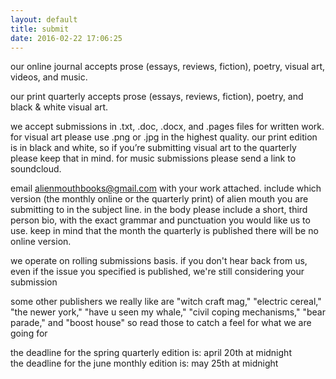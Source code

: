 ```yaml
---
layout: default
title: submit
date: 2016-02-22 17:06:25
---
```

our online journal accepts prose (essays, reviews, fiction), poetry, visual art, videos, and music.

our print quarterly accepts prose (essays, reviews, fiction), poetry, and black & white visual art.

we accept submissions in .txt, .doc, .docx, and .pages files for written work. for visual art please use .png or .jpg in the highest quality. our print edition is in black and white, so if you’re submitting visual art to the quarterly please keep that in mind. for music submissions please send a link to soundcloud.

email [alienmouthbooks@gmail.com](mailto:alienmouthbooks@gmail.com) with your work attached. include which version (the monthly online or the quarterly print) of alien mouth you are submitting to in the subject line. in the body please include a short, third person bio, with the exact grammar and punctuation you would like us to use. keep in mind that the month the quarterly is published there will be no online version.

we operate on rolling submissions basis. if you don't hear back from us, even if the issue you specified is published, we're still considering your submission

some other publishers we really like are "witch craft mag," "electric cereal," "the newer york," "have u seen my whale," "civil coping mechanisms," "bear parade," and "boost house" so read those to catch a feel for what we are going for

the deadline for the spring quarterly edition is: april 20th at midnight<br>
the deadline for the june monthly edition is: may 25th at midnight